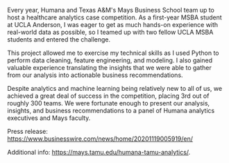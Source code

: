 Every year, Humana and Texas A&M's Mays Business School team up to host a healthcare analytics case competition. As a first-year MSBA student at UCLA Anderson, I was eager to get as much hands-on experience with real-world data as possible, so I teamed up with two fellow UCLA MSBA students and entered the challenge.

This project allowed me to exercise my technical skills as I used Python to perform data cleaning, feature engineering, and modeling. I also gained valuable experience translating the insights that we were able to gather from our analysis into actionable business recommendations.

Despite analytics and machine learning being relatively new to all of us, we achieved a great deal of success in the competition, placing 3rd out of roughly 300 teams. We were fortunate enough to present our analysis, insights, and business recommendations to a panel of Humana analytics executives and Mays faculty.

Press release: https://www.businesswire.com/news/home/20201119005919/en/

Additional info: https://mays.tamu.edu/humana-tamu-analytics/.
